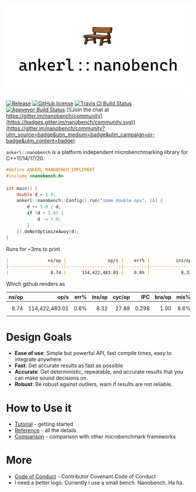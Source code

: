 <a id="top"></a>
![ankerl::nanobench logo](docs/logo-nanobench.png)

[![Release](https://img.shields.io/github/release/martinus/nanobench.svg)](https://github.com/martinus/nanobench/releases)
[![GitHub license](https://img.shields.io/github/license/martinus/nanobench.svg)](https://raw.githubusercontent.com/martinus/nanobench/master/LICENSE)
[![Travis CI Build Status](https://travis-ci.com/martinus/nanobench.svg?branch=master)](https://travis-ci.com/martinus/nanobench)
[![Appveyor Build Status](https://ci.appveyor.com/api/projects/status/github/martinus/nanobench?branch=master&svg=true)](https://ci.appveyor.com/project/martinus/nanobench)
[![Join the chat at https://gitter.im/nanobench/community](https://badges.gitter.im/nanobench/community.svg)](https://gitter.im/nanobench/community?utm_source=badge&utm_medium=badge&utm_campaign=pr-badge&utm_content=badge)

`ankerl::nanobench` is a platform independent microbenchmarking library for C++11/14/17/20.

```cpp
#define ANKERL_NANOBENCH_IMPLEMENT
#include <nanobench.h>

int main() {
    double d = 1.0;
    ankerl::nanobench::Config().run("some double ops", [&] {
        d += 1.0 / d;
        if (d > 5.0) {
            d -= 5.0;
        }
    }).doNotOptimizeAway(d);
}
```

Runs for ~3ms to print

```markdown
|               ns/op |                op/s |    err% |          ins/op |          cyc/op |    IPC |         bra/op |    mis% |     total | benchmark
|--------------------:|--------------------:|--------:|----------------:|----------------:|-------:|---------------:|--------:|----------:|:----------------------------------------------
|                8.74 |      114,422,483.01 |    0.6% |            8.32 |           27.88 |  0.298 |           1.00 |    8.6% |      0.00 | some double ops
```

Which github renders as

|               ns/op |                op/s |    err% |          ins/op |          cyc/op |    IPC |         bra/op |    mis% |     total | benchmark
|--------------------:|--------------------:|--------:|----------------:|----------------:|-------:|---------------:|--------:|----------:|:----------------------------------------------
|                8.74 |      114,422,483.01 |    0.6% |            8.32 |           27.88 |  0.298 |           1.00 |    8.6% |      0.00 | some double ops

# Design Goals

* **Ease of use**: Simple but powerful API, fast compile times, easy to integrate anywhere.
* **Fast**: Get accurate results as fast as possible
* **Accurate**: Get deterministic, repeatable, and accurate results that you can make sound decisions on.
* **Robust**: Be robust against outliers, warn if results are not reliable.

# How to Use it

* [Tutorial](docs/tutorial.md#top) - getting started
* [Reference](docs/reference.md#top) - all the details
* [Comparison](docs/comparison.md#top) - comparison with other microbenchmark frameworks

# More

* [Code of Conduct](CODE_OF_CONDUCT.md) - Contributor Covenant Code of Conduct
* I need a better logo. Currently I use a small bench. Nanobench. Ha ha.

